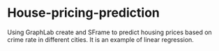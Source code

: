 # House-pricing-prediction
Using GraphLab create and SFrame to predict housing prices based on crime rate in different cities. It is an example of linear regression.
